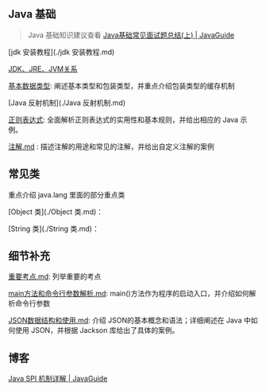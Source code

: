 ## Java 基础

> Java 基础知识建议查看 [Java基础常见面试题总结(上) | JavaGuide](https://javaguide.cn/java/basis/java-basic-questions-01.html#自增自减运算符)

[jdk 安装教程](./jdk 安装教程.md)

[JDK、JRE、JVM关系](./JDK、JRE、JVM关系.md)



[基本数据类型](基本数据类型.md):  阐述基本类型和包装类型，并重点介绍包装类型的缓存机制

[Java 反射机制](./Java 反射机制.md)

[正则表达式](./正则表达式.md):   全面解析正则表达式的实用性和基本规则，并给出相应的 Java 示例。



[注解.md](注解.md) : 描述注解的用途和常见的注解，并给出自定义注解的案例





## 常见类

重点介绍 java.lang 里面的部分重点类

[Object 类](./Object 类.md)： 

[String 类](./String 类.md)： 







## 细节补充

 [重要考点.md](重要考点.md): 列举重要的考点

[main方法和命令行参数解析.md](./main方法和命令行参数解析.md):  main()方法作为程序的启动入口，并介绍如何解析命令行参数

[JSON数据结构和使用.md](./JSON数据结构和使用.md):  介绍 JSON的基本概念和语法；详细阐述在 Java 中如何使用 JSON，并根据 Jackson 库给出了具体的案例。





## 博客

[Java SPI 机制详解 | JavaGuide](https://javaguide.cn/java/basis/spi.html#serviceloader-具体实现)
